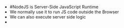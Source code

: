 - #NodeJS is Server-Side JavaScript Runtime
- We normally use it to run JS code outside the Browser
- We can also execute server side logic
- 